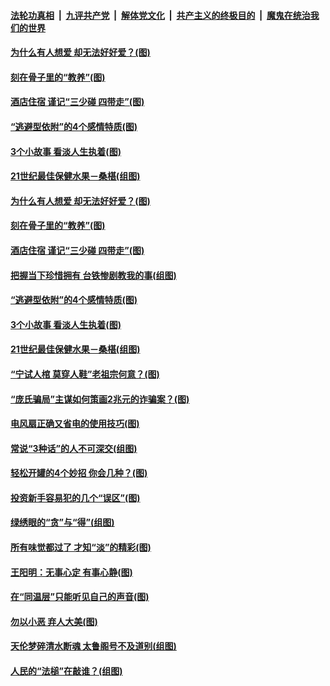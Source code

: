 

####  [法轮功真相](../../../../basic/blob/master/README.md?t=04220432) &nbsp;|&nbsp; [九评共产党](../../../../9ping.md/blob/master/README.md?t=04220432) &nbsp;|&nbsp; [解体党文化](../../../../jtdwh.md/blob/master/README.md?t=04220432)  &nbsp;|&nbsp; [共产主义的终极目的](../../../../gczydzjmd.md/blob/master/README.md?t=04220432) &nbsp;|&nbsp; [魔鬼在统治我们的世界](../../../../mgztzwmdsj.md/blob/master/README.md?t=04220432) 

#### [为什么有人想爱 却无法好好爱？(图)](../pages/p8/969420.md?t=04220432) 

#### [刻在骨子里的“教养”(图)](../pages/p8/968669.md?t=04220432) 

#### [酒店住宿 谨记“三少碰 四带走”(图)](../pages/p8/969401.md?t=04220432) 

#### [“逃避型依附”的4个感情特质(图)](../pages/p8/969314.md?t=04220432) 

#### [3个小故事 看淡人生执着(图)](../pages/p8/969111.md?t=04220432) 

#### [21世纪最佳保健水果－桑椹(组图)](../pages/p8/969132.md?t=04220432) 

#### [为什么有人想爱 却无法好好爱？(图)](../pages/p8/969420.md?t=04220432) 

#### [刻在骨子里的“教养”(图)](../pages/p8/968669.md?t=04220432) 

#### [酒店住宿 谨记“三少碰 四带走”(图)](../pages/p8/969401.md?t=04220432) 

#### [把握当下珍惜拥有 台铁惨剧教我的事(组图)](../pages/p8/968875.md?t=04220432) 

#### [“逃避型依附”的4个感情特质(图)](../pages/p8/969314.md?t=04220432) 

#### [3个小故事 看淡人生执着(图)](../pages/p8/969111.md?t=04220432) 

#### [21世纪最佳保健水果－桑椹(组图)](../pages/p8/969132.md?t=04220432) 

#### [“宁试人棺 莫穿人鞋”老祖宗何意？(图)](../pages/p8/969220.md?t=04220432) 

#### [“庞氏骗局”主谋如何策画2兆元的诈骗案？(图)](../pages/p8/969216.md?t=04220432) 

#### [电风扇正确又省电的使用技巧(图)](../pages/p8/969127.md?t=04220432) 

#### [常说“3种话”的人不可深交(组图)](../pages/p8/969109.md?t=04220432) 

#### [轻松开罐的4个妙招 你会几种？(图)](../pages/p8/969124.md?t=04220432) 

#### [投资新手容易犯的几个“误区”(图)](../pages/p8/969093.md?t=04220432) 

#### [绿绣眼的“贪”与“得”(组图)](../pages/p8/969027.md?t=04220432) 

#### [所有味觉都过了 才知“淡”的精彩(图)](../pages/p8/968890.md?t=04220432) 

#### [王阳明：无事心定 有事心静(图)](../pages/p8/968663.md?t=04220432) 

#### [在“同温层”只能听见自己的声音(图)](../pages/p8/969021.md?t=04220432) 

#### [勿以小恶 弃人大美(图)](../pages/p8/968658.md?t=04220432) 

#### [天伦梦碎清水断魂 太鲁阁号不及道别(组图)](../pages/p8/967838.md?t=04220432) 

#### [人民的“法槌”在敲谁？(组图)](../pages/p8/968597.md?t=04220432) 

